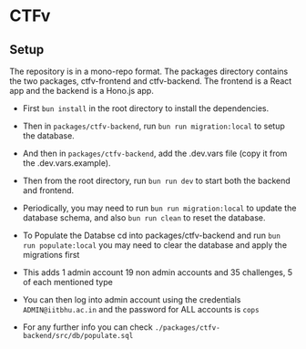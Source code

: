 # CTFv

## Setup

The repository is in a mono-repo format. The packages directory contains the two packages, ctfv-frontend and ctfv-backend. The frontend is a React app and the backend is a Hono.js app.

- First `bun install` in the root directory to install the dependencies.
- Then in `packages/ctfv-backend`, run `bun run migration:local` to setup the database.
- And then in `packages/ctfv-backend`, add the .dev.vars file (copy it from the .dev.vars.example).

- Then from the root directory, run `bun run dev` to start both the backend and frontend.

- Periodically, you may need to run `bun run migration:local` to update the database schema, and also `bun run clean` to reset the database.

- To Populate the Databse cd into packages/ctfv-backend and run `bun run populate:local` you may need to clear the database and apply the migrations first

- This adds 1 admin account 19 non admin accounts and 35 challenges, 5 of each mentioned type

- You can then log into admin account using the credentials `ADMIN@iitbhu.ac.in` and the password for ALL accounts is `cops`

- For any further info you can check `./packages/ctfv-backend/src/db/populate.sql`
